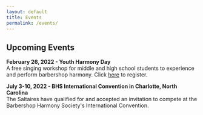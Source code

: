 ```yaml
---
layout: default
title: Events
permalink: /events/
---
```


<h2 class="top">Upcoming Events</h2>

**February 26, 2022 - Youth Harmony Day**
<br>
A free singing workshop for middle and high school students to experience and perform barbershop harmony.
Click <a href="https://forms.gle/GkwZoMdQP5vvPup56">here</a> to register.

**July 3-10, 2022 -  BHS International Convention in Charlotte, North Carolina**
<br>
The Saltaires have qualified for and accepted an invitation to compete at the Barbershop Harmony Society's International Convention.

